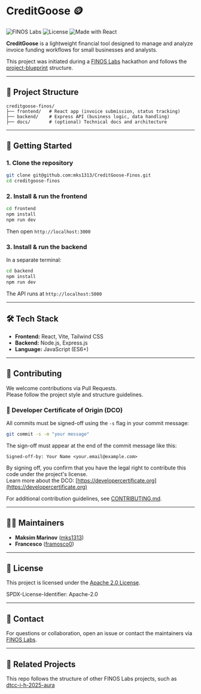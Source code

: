 # CreditGoose 🪙

![FINOS Labs](https://img.shields.io/badge/FINOS%20Labs-Incubating-blue)
![License](https://img.shields.io/badge/License-Apache_2.0-blue.svg)
![Made with React](https://img.shields.io/badge/Frontend-React-blue)

**CreditGoose** is a lightweight financial tool designed to manage and analyze invoice funding workflows for small businesses and analysts.

This project was initiated during a [FINOS Labs](https://www.finos.org/labs) hackathon and follows the [project-blueprint](https://github.com/finos-labs/project-blueprint) structure.

---

## 📁 Project Structure

```
creditgoose-finos/
├── frontend/   # React app (invoice submission, status tracking)
├── backend/    # Express API (business logic, data handling)
├── docs/       # (optional) Technical docs and architecture
```

---

## 🚀 Getting Started

### 1. Clone the repository

```bash
git clone git@github.com:mks1313/CreditGoose-Finos.git
cd creditgoose-finos
```

### 2. Install & run the frontend

```bash
cd frontend
npm install
npm run dev
```

Then open `http://localhost:3000`

### 3. Install & run the backend

In a separate terminal:

```bash
cd backend
npm install
npm run dev
```

The API runs at `http://localhost:5000`

---

## 🛠 Tech Stack

- **Frontend:** React, Vite, Tailwind CSS
- **Backend:** Node.js, Express.js
- **Language:** JavaScript (ES6+)

---

## 🤝 Contributing

We welcome contributions via Pull Requests.  
Please follow the project style and structure guidelines.

### 📜 Developer Certificate of Origin (DCO)

All commits must be signed-off using the `-s` flag in your commit message:

```bash
git commit -s -m "your message"
```

The sign-off must appear at the end of the commit message like this:

```
Signed-off-by: Your Name <your.email@example.com>
```

By signing off, you confirm that you have the legal right to contribute this code under the project's license.  
Learn more about the DCO: [https://developercertificate.org](https://developercertificate.org)

For additional contribution guidelines, see [CONTRIBUTING.md](./CONTRIBUTING.md).

---

## 👨‍🔧 Maintainers

- **Maksim Marinov** ([mks1313](https://github.com/mks1313))
- **Francesco** ([framosco0](https://github.com/framosco0))

---

## 📝 License

This project is licensed under the [Apache 2.0 License](./LICENSE).

SPDX-License-Identifier: Apache-2.0

---

## 📢 Contact

For questions or collaboration, open an issue or contact the maintainers via [FINOS Labs](https://www.finos.org/labs).

---

## 🧪 Related Projects

This repo follows the structure of other FINOS Labs projects, such as  
[dtcc-i-h-2025-aura](https://github.com/finos-labs/dtcc-i-h-2025-aura)
